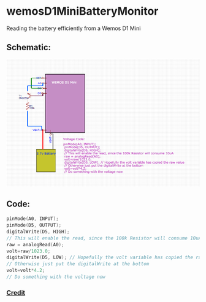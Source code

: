 # wemosD1MiniBatteryMonitor
Reading the battery efficiently from a Wemos D1 Mini

## Schematic:
![Image of Schematic](https://github.com/danthegoodman1/wemosD1MiniBatteryMonitor/blob/master/Wemos%20D1%20mini%20battery%20monitor.png)

## Code:
```c++
pinMode(A0, INPUT);
pinMode(D5, OUTPUT);
digitalWrite(D5, HIGH);
// This will enable the read, since the 100k Resistor will consume 10uA
raw = analogRead(A0);
volt=raw/1023.0;
digitalWrite(D5, LOW); // Hopefully the volt variable has copied the raw value
// Otherwise just put the digitalWrite at the bottom
volt=volt*4.2;
// Do something with the voltage now
```

### [Credit](https://arduinodiy.wordpress.com/2016/12/25/monitoring-lipo-battery-voltage-with-wemos-d1-minibattery-shield-and-thingspeak/)
